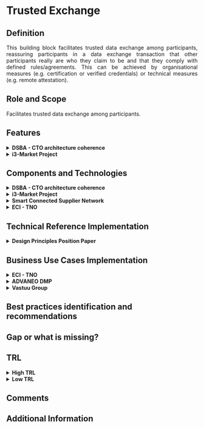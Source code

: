  # Trusted Exchange

 ## Definition
<div align="justify">This building block facilitates trusted data exchange among participants, reassuring participants in a data exchange transaction that other participants really are who they claim to be and that they comply with defined rules/agreements. This can be achieved by organisational measures (e.g. certification or verified credentials) or technical measures (e.g. remote attestation).</div> 

## Role and Scope
<div allign="justify">Facilitates trusted data exchange among participants.</div>

## Features 
<details>
  <summary><strong>DSBA - CTO architecture coherence</strong></summary>
 
- Security Profiles
- Certification
- Remote Attestation, remote integrity verification
- Trust Authority for verifying trustworthiness of participants
- European identification
- IDS Connector implementation
 
</details>

<details>
  <summary><strong>i3-Market Project</strong></summary>
 
- An Identity and Access Management system based on Decentralized/Self Sovereign Identity and Verifiable Credentials
- Smart Wallets with different level of security (Cloud/HW Wallet).
- Smart Contracts.
- A Data monetization system based on crypto currency for secure, trusted and cost-effective peer-to-peer payments.
 
Go to the [source](http://open-source.i3-market.eu/technical-information/i3-market-architecture/).
</details>

## Components and Technologies
<details>
  <summary><strong>DSBA - CTO architecture coherence</strong></summary>
 
- IDSA
  - Certification for Base, Trust, Trust+ profiles
  - Certification for Operational Environment and Components
  - Remote Attestation as specified in RAM for Trust and Trust+ profiles
  - Certification body and evaluation facilities
  - eIDAS (planned)
  - IDSA Open Source projects
- Gaia-X 
  - W3C VC (connected to Gaia-X labels and to Gaia-X Compliance(automated compliance checks))
  - Chain of Trustees (Root: eIDAS + AISBL validation)
  - eIDAS
- FIWARE/iSHARE: 
  - [iSHARE Satellite](https://dev.ishareworks.org/scheme-owner/parties.html) with strong contractual framework to provide multi IDP functionality Contributing a strong legal framework and is already operating
  - Keyrock, which supports [eID](https://ec.europa.eu/cefdigital/wiki/display/CEFDIGITAL/eID) / [eIDAS](https://digital-strategy.ec.europa.eu/en/policies/eidas-regulation)
  - Implemented by FIWARE Community: [FIWARE TRUE Connector](https://github.com/Engineering-Research-and-Development/true-connector)
  - IDSA Open Source projects

<img src="images/Trusted_Exchange_CTO.png" width="640" align="center"> </br>

</details>

<details>
  <summary><strong>i3-Market Project</strong></summary>
 
- Tokenization
- interaction with the decentralized ledger of the Data Storage system and with the Data Access System for the monetization of the data assets.

<img src="images/Trust_i3_Market.png" width="640" align="center"> </br>
</details>


<details>
  <summary><strong>Smart Connected Supplier Network</strong></summary>
 
 - Digital platforms, interconnected using IDS
 - Independent ‘address book’ for routing communication
 - Several providers
 - One-time integration with own ERP system
 - Registration in the SCSN address book
</details>

<details>
  <summary><strong>ECI - TNO</strong></summary>
 
 - [ECI Gatewise](https://www.ecisolutions.com/en-gb/)
 - IDS Connector
 - SCSN platform
 - DAPS
</details>

## Technical Reference Implementation
<details>
  <summary><strong>Design Principles Position Paper</strong></summary>
 
<div align="justify">Trust is a necessary feature in any data-sharing environment, i.e. also for predictive maintenance. Unfortunately, predictive maintenance is difficult to achieve, as algorithms used are still not as effective as desired, and the quality of outcome often is not sufficient, due to a lack of reliable data. Nevertheless, integrating and leveraging data from partners – and even from competitors or companies from different sectors (OEMs, maintenance equipment producers, energy companies) – can be of great benefit for all participants.
To overcome the lack of trust currently still prevailing, data sovereignty concepts and services should be employed</div>
 
</details>

## Business Use Cases Implementation
<details>
  <summary><strong>ECI - TNO</strong></summary>
<div align="justify">A metal company purchases metal sheets to their providers as well as they receive orders from customers. Through the SCSN and IDS network they can receive orders through ECI gatewise and the IDS network to supply drive. Therefore, they can send a purchase order to their providers and they can receive purchase orders from their clients, even though they have different platforms. Information can be transmitted no matter where connectors and suppliers are connected, making sure that every type of business gets digitized and isn’t left behind.</div>
</details>

<details>
  <summary><strong>ADVANEO DMP</strong></summary>
 
<div align="justify">The <a href="https://www.advaneo-datamarketplace.de/en/#">ADVANEO DMP</a> is a collaboration portal that enables the data-sovereign formation of Data Spaces for data-driven applications. Integrated AI tools, data models and applications as well as free access to millions of Open Data support the development of data-driven innovation projects. The DMP has no contact with the actual raw data, being directly transmitted to the interested party in peer-to-peer encrypted form by an IDS-Connector. Only the exploitation result is accessible, enabling the sharing of confidential data in value chains.</div>
</details>


<details>
  <summary><strong>Vastuu Group</strong></summary>
 <div align="justify">The goal of the <a href="https://www.vttresearch.com/en/news-and-ideas/secure-sharing-supports-data-sovereignty-and-business-between-organisations">project</a> was to use the IDS standard to reveal the energy consumption and emissions information found in Helsinki Region Transport’s (HSL) and a specific city district’s data platforms. This way the data of both public transport and buildings could be taken into account when searching for ways to reduce the energy consumption and carbon footprint in a certain area. The project required developing a solution that would enable smooth data transfer without sacrificing information security.
</div>
 
 ![Vastuu project's structure](./images/vastuu-case.png)
</details>

## Best practices identification and recommendations

## Gap or what is missing?

## TRL
<details>
  <summary><strong>High TRL</strong></summary>
 
 - High-tech domain: Smart Connected Supplier Network (SCSN) + IDSA
</details>
<details>
  <summary><strong>Low TRL</strong></summary>
 
 - Metal domain: Market 4.0
 - Plastic domain: Market 4.0
</details>

## Comments

## Additional Information
